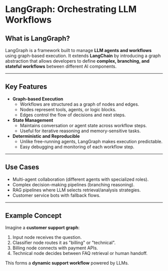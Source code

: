# LangGraph: Orchestrating LLM Workflows

## What is LangGraph?

LangGraph is a framework built to manage **LLM agents and workflows** using graph-based execution.
It extends **LangChain** by introducing a graph abstraction that allows developers to define **complex, branching, and stateful workflows** between different AI components.

---

## Key Features

- **Graph-based Execution**
  - Workflows are structured as a graph of nodes and edges.
  - Nodes represent tools, agents, or logic blocks.
  - Edges control the flow of decisions and next steps.
- **State Management**
  - Maintains conversation or agent state across workflow steps.
  - Useful for iterative reasoning and memory-sensitive tasks.
- **Deterministic and Reproducible**
  - Unlike free-running agents, LangGraph makes execution predictable.
  - Easy debugging and monitoring of each workflow step.

---

## Use Cases

- Multi-agent collaboration (different agents with specialized roles).
- Complex decision-making pipelines (branching reasoning).
- RAG pipelines where LLM selects retrieval/analysis strategies.
- Customer service bots with fallback flows.

---

## Example Concept

Imagine a **customer support graph**:
1. Input node receives the question.
1. Classifier node routes it as "billing" or "technical".
1. Billing node connects with payment APIs.
1. Technical node decides between FAQ retrieval or human handoff.

This forms a **dynamic support workflow** powered by LLMs.
